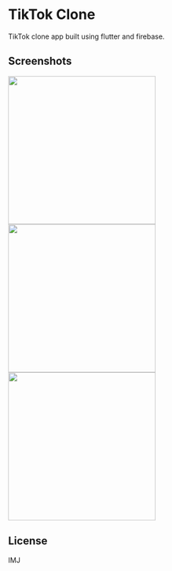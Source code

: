 # TikTok Clone

TikTok clone app built using flutter and firebase.

## Screenshots

<p float="left">
  <img src="shots/1.jpg" width="300" />
  <img src="shots/2.jpg" width="300" /> 
  <img src="shots/3.jpg" width="300" />
</p>

## License
IMJ